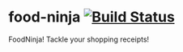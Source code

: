 food-ninja [![Build Status](https://travis-ci.org/m0x72/food-ninja.svg?branch=dev)](https://travis-ci.org/m0x72/food-ninja)
==========

FoodNinja! Tackle your shopping receipts!
